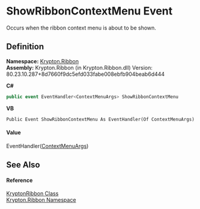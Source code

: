 # ShowRibbonContextMenu Event


Occurs when the ribbon context menu is about to be shown.



## Definition
**Namespace:** <a href="1e9bc734-cff9-e9b8-f013-94cdac669794.md">Krypton.Ribbon</a>  
**Assembly:** Krypton.Ribbon (in Krypton.Ribbon.dll) Version: 80.23.10.287+8d7660f9dc5efd033fabe008ebfb904beab6d444

**C#**
``` C#
public event EventHandler<ContextMenuArgs> ShowRibbonContextMenu
```
**VB**
``` VB
Public Event ShowRibbonContextMenu As EventHandler(Of ContextMenuArgs)
```



#### Value
EventHandler(<a href="52b19374-1f8b-781f-0f56-500e31c51106.md">ContextMenuArgs</a>)

## See Also


#### Reference
<a href="208400ac-72b3-453b-6730-d74762316d42.md">KryptonRibbon Class</a>  
<a href="1e9bc734-cff9-e9b8-f013-94cdac669794.md">Krypton.Ribbon Namespace</a>  
